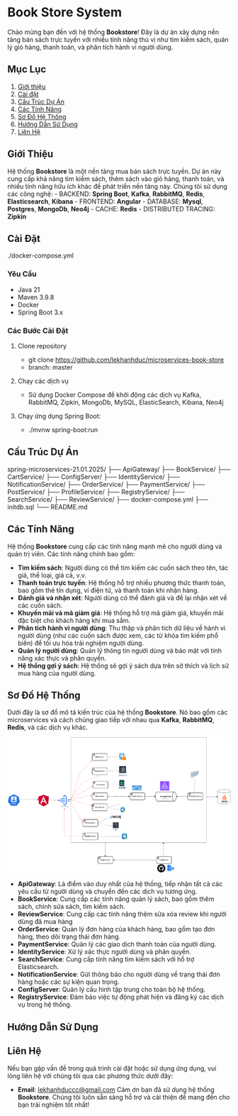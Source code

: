 # Book Store System

Chào mừng bạn đến với hệ thống **Bookstore**! Đây là dự án xây dựng nền tảng bán sách trực tuyến 
với nhiều tính năng thú vị như tìm kiếm sách, quản lý giỏ hàng, thanh toán, và phân tích hành vi người dùng.

## Mục Lục
1. [Giới thiệu](#giới-thiệu)
2. [Cài đặt](#cài-đặt)
3. [Cấu Trúc Dự Án](#cấu-trúc-dự-án)
4. [Các Tính Năng](#các-tính-năng)
5. [Sơ Đồ Hệ Thống](#sơ-đồ-hệ-thống)
6. [Hướng Dẫn Sử Dụng](#hướng-dẫn-sử-dụng)
7. [Liên Hệ](#liên-hệ)

## Giới Thiệu

Hệ thống **Bookstore** là một nền tảng mua bán sách trực tuyến. Dự án này cung cấp khả năng tìm kiếm sách, 
thêm sách vào giỏ hàng, thanh toán, và nhiều tính năng hữu ích khác để phát triển nền tảng này.
Chúng tôi sử dụng các công nghệ:
    - BACKEND: **Spring Boot**, **Kafka**, **RabbitMQ**, **Redis**, **Elasticsearch**, **Kibana** 
    - FRONTEND: **Angular**
    - DATABASE: **Mysql**, **Postgres**, **MongoDb**, **Neo4j**
    - CACHE: **Redis**
    - DISTRIBUTED TRACING: **Zipkin**

## Cài Đặt
./docker-compose.yml

### Yêu Cầu
- Java 21 
- Maven 3.9.8
- Docker 
- Spring Boot 3.x

### Các Bước Cài Đặt
1. Clone repository
    - git clone https://github.com/lekhanhduc/microservices-book-store
    - branch: master

2. Chạy các dịch vụ
    - Sử dụng Docker Compose để khởi động các dịch vụ Kafka, RabbitMQ, Zipkin, MongoDb, MySQL, ElasticSearch, Kibana, Neo4j

3. Chạy ứng dụng Spring Boot:
    -  ./mvnw spring-boot:run

## Cấu Trúc Dự Án
spring-microservices-21.01.2025/
├── ApiGateway/
├── BookService/
├── CartService/
├── ConfigServer/
├── IdentityService/
├── NotificationService/
├── OrderService/
├── PaymentService/
├── PostService/
├── ProfileService/
├── RegistryService/
├── SearchService/
├── ReviewService/
├── docker-compose.yml
├── initdb.sql
└── README.md

## Các Tính Năng
Hệ thống **Bookstore** cung cấp các tính năng mạnh mẽ cho người dùng và quản trị viên. Các tính năng chính bao gồm:

- **Tìm kiếm sách**: Người dùng có thể tìm kiếm các cuốn sách theo tên, tác giả, thể loại, giá cả, v.v.
- **Thanh toán trực tuyến**: Hệ thống hỗ trợ nhiều phương thức thanh toán, bao gồm thẻ tín dụng, ví điện tử, và thanh toán khi nhận hàng.
- **Đánh giá và nhận xét**: Người dùng có thể đánh giá và để lại nhận xét về các cuốn sách.
- **Khuyến mãi và mã giảm giá**: Hệ thống hỗ trợ mã giảm giá, khuyến mãi đặc biệt cho khách hàng khi mua sắm.
- **Phân tích hành vi người dùng**: Thu thập và phân tích dữ liệu về hành vi người dùng (như các cuốn sách được xem, các từ khóa tìm kiếm phổ biến) để tối ưu hóa trải nghiệm người dùng.
- **Quản lý người dùng**: Quản lý thông tin người dùng và bảo mật với tính năng xác thực và phân quyền.
- **Hệ thống gợi ý sách**: Hệ thống sẽ gợi ý sách dựa trên sở thích và lịch sử mua hàng của người dùng.

## Sơ Đồ Hệ Thống

Dưới đây là sơ đồ mô tả kiến trúc của hệ thống **Bookstore**. Nó bao gồm các microservices và cách chúng giao tiếp với nhau qua **Kafka**, **RabbitMQ**, **Redis**, và các dịch vụ khác.

![System Architecture](zz-architecture/BookStore.png)

- **ApiGateway**: Là điểm vào duy nhất của hệ thống, tiếp nhận tất cả các yêu cầu từ người dùng và chuyển đến các dịch vụ tương ứng.
- **BookService**: Cung cấp các tính năng quản lý sách, bao gồm thêm sách, chỉnh sửa sách, tìm kiếm sách.
- **ReviewService**: Cung cấp các tính năng thêm sửa xóa review khi người dùng đã mua hàng
- **OrderService**: Quản lý đơn hàng của khách hàng, bao gồm tạo đơn hàng, theo dõi trạng thái đơn hàng.
- **PaymentService**: Quản lý các giao dịch thanh toán của người dùng.
- **IdentityService**: Xử lý xác thực người dùng và phân quyền.
- **SearchService**: Cung cấp tính năng tìm kiếm sách với hỗ trợ Elasticsearch.
- **NotificationService**: Gửi thông báo cho người dùng về trạng thái đơn hàng hoặc các sự kiện quan trọng.
- **ConfigServer**: Quản lý cấu hình tập trung cho toàn bộ hệ thống.
- **RegistryService**: Đảm bảo việc tự động phát hiện và đăng ký các dịch vụ trong hệ thống.

## Hướng Dẫn Sử Dụng

## Liên Hệ
Nếu bạn gặp vấn đề trong quá trình cài đặt hoặc sử dụng ứng dụng, vui lòng liên hệ với chúng tôi qua các phương thức dưới đây:

- **Email**: lekhanhduccc@gmail.com
Cảm ơn bạn đã sử dụng hệ thống **Bookstore**. Chúng tôi luôn sẵn sàng hỗ trợ và cải thiện để mang đến cho bạn trải nghiệm tốt nhất!